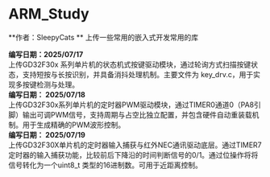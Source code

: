 # ARM_Study
**作者：SleepyCats ** 
上传一些常用的嵌入式开发常用的库

**编写日期：2025/07/17**  
上传GD32F30x 系列单片机的状态机式按键驱动模块，通过轮询方式扫描按键状态，支持短按与长按识别，并具备消抖处理机制。主要文件为 key_drv.c，用于实现多按键检测与处理。  
**编写日期：  2025/07/18**  
上传GD32F30x系列单片机的定时器PWM驱动模块，通过TIMER0通道0（PA8引脚）输出可调PWM信号，支持周期与占空比独立配置，并包含硬件自动重装载机制。用于生成精确的PWM波形控制。  
**编写日期：  2025/07/19**  
上传GD32F30X单片机的定时器输入捕获与红外NEC通讯驱动底层。通过TIMER7定时器的输入捕获功能，比较前后下降沿的时间判断信号的0/1。通过位操作将将信号转化为一个uint8_t 类型的16进制数。可用于近距离控制。  
